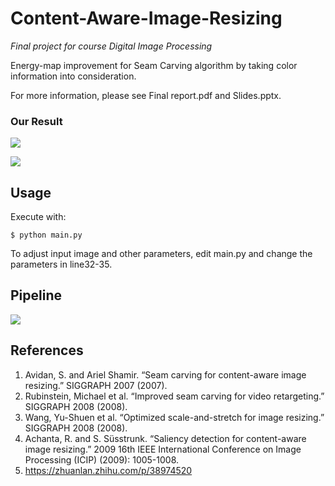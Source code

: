 # Content-Aware-Image-Resizing

*Final project for course Digital Image Processing*

Energy-map improvement for Seam Carving algorithm by taking color information into consideration.

For more information, please see Final report.pdf and Slides.pptx.

### Our Result
![](https://i.imgur.com/Ft7JTeS.jpg)

![](https://i.imgur.com/56sG22S.png)

## Usage

Execute with:
```
$ python main.py
```

To adjust input image and other parameters,
edit main.py and change the parameters in line32-35.

## Pipeline

![](https://i.imgur.com/sKnK7Mx.png)

## References

1. Avidan, S. and Ariel Shamir. “Seam carving for content-aware image resizing.” SIGGRAPH 2007 (2007).
2. Rubinstein, Michael et al. “Improved seam carving for video retargeting.” SIGGRAPH 2008 (2008).
3. Wang, Yu-Shuen et al. “Optimized scale-and-stretch for image resizing.” SIGGRAPH 2008 (2008).
4. Achanta, R. and S. Süsstrunk. “Saliency detection for content-aware image resizing.” 2009 16th IEEE International Conference on Image Processing (ICIP) (2009): 1005-1008.
5. https://zhuanlan.zhihu.com/p/38974520

